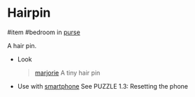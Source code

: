 # Hairpin

#item #bedroom in [purse](purse.md)

A hair pin.

- Look

  > [marjorie](characters/marjorie.md)
  > A tiny hair pin

- Use with [smartphone](items/smartphone.md)
  See PUZZLE 1.3: Resetting the phone